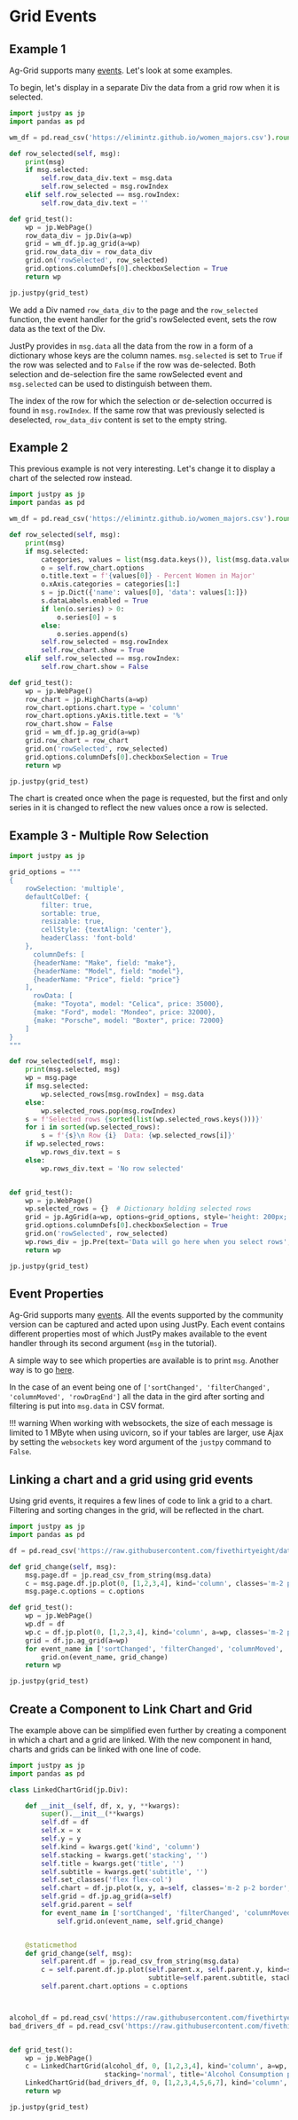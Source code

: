 # Grid Events

## Example 1

Ag-Grid supports many [events](https://www.ag-grid.com/javascript-grid-events/). Let's look at some examples.

To begin, let's display in a separate Div the data from a grid row when it is selected.

```python
import justpy as jp
import pandas as pd

wm_df = pd.read_csv('https://elimintz.github.io/women_majors.csv').round(2)

def row_selected(self, msg):
    print(msg)
    if msg.selected:
        self.row_data_div.text = msg.data
        self.row_selected = msg.rowIndex
    elif self.row_selected == msg.rowIndex:
        self.row_data_div.text = ''

def grid_test():
    wp = jp.WebPage()
    row_data_div = jp.Div(a=wp)
    grid = wm_df.jp.ag_grid(a=wp)
    grid.row_data_div = row_data_div
    grid.on('rowSelected', row_selected)
    grid.options.columnDefs[0].checkboxSelection = True
    return wp

jp.justpy(grid_test)
```

We add a Div named `row_data_div` to the page and the `row_selected` function, the event handler for the grid's rowSelected event, sets the row data as the text of the Div. 

JustPy provides in `msg.data` all the data from the row in a form of a dictionary whose keys are the column names. `msg.selected` is set to `True` if the row was selected and to `False` if the row was de-selected. Both selection and de-selection fire the same rowSelected event and `msg.selected` can be used to distinguish between them. 

The index of the row for which the selection or de-selection occurred is found in `msg.rowIndex`. If the same row that was previously selected is deselected, `row_data_div` content is set to the empty string.

## Example 2

This previous example is not very interesting. Let's change it to display a chart of the selected row instead.

```python
import justpy as jp
import pandas as pd

wm_df = pd.read_csv('https://elimintz.github.io/women_majors.csv').round(2)

def row_selected(self, msg):
    print(msg)
    if msg.selected:
        categories, values = list(msg.data.keys()), list(msg.data.values())
        o = self.row_chart.options
        o.title.text = f'{values[0]} - Percent Women in Major'
        o.xAxis.categories = categories[1:]
        s = jp.Dict({'name': values[0], 'data': values[1:]})
        s.dataLabels.enabled = True
        if len(o.series) > 0:
            o.series[0] = s
        else:
            o.series.append(s)
        self.row_selected = msg.rowIndex
        self.row_chart.show = True
    elif self.row_selected == msg.rowIndex:
        self.row_chart.show = False

def grid_test():
    wp = jp.WebPage()
    row_chart = jp.HighCharts(a=wp)
    row_chart.options.chart.type = 'column'
    row_chart.options.yAxis.title.text = '%'
    row_chart.show = False
    grid = wm_df.jp.ag_grid(a=wp)
    grid.row_chart = row_chart
    grid.on('rowSelected', row_selected)
    grid.options.columnDefs[0].checkboxSelection = True
    return wp

jp.justpy(grid_test)
```

The chart is created once when the page is requested, but the first and only series in it is changed to reflect the new values once a row is selected.

## Example 3 - Multiple Row Selection

```python
import justpy as jp

grid_options = """
{
    rowSelection: 'multiple',
    defaultColDef: {
        filter: true,
        sortable: true,
        resizable: true,
        cellStyle: {textAlign: 'center'},
        headerClass: 'font-bold'
    }, 
      columnDefs: [
      {headerName: "Make", field: "make"},
      {headerName: "Model", field: "model"},
      {headerName: "Price", field: "price"}
    ],
      rowData: [
      {make: "Toyota", model: "Celica", price: 35000},
      {make: "Ford", model: "Mondeo", price: 32000},
      {make: "Porsche", model: "Boxter", price: 72000}
    ]
}
"""

def row_selected(self, msg):
    print(msg.selected, msg)
    wp = msg.page
    if msg.selected:
        wp.selected_rows[msg.rowIndex] = msg.data
    else:
        wp.selected_rows.pop(msg.rowIndex)
    s = f'Selected rows {sorted(list(wp.selected_rows.keys()))}'
    for i in sorted(wp.selected_rows):
        s = f'{s}\n Row {i}  Data: {wp.selected_rows[i]}'
    if wp.selected_rows:
        wp.rows_div.text = s
    else:
        wp.rows_div.text = 'No row selected'


def grid_test():
    wp = jp.WebPage()
    wp.selected_rows = {}  # Dictionary holding selected rows
    grid = jp.AgGrid(a=wp, options=grid_options, style='height: 200px; width: 300px; margin: 0.25em')
    grid.options.columnDefs[0].checkboxSelection = True
    grid.on('rowSelected', row_selected)
    wp.rows_div = jp.Pre(text='Data will go here when you select rows', classes='border text-lg', a=wp)
    return wp

jp.justpy(grid_test)
```

## Event Properties
 
Ag-Grid supports many [events](https://www.ag-grid.com/javascript-grid-events/). All the events supported by the community version can be captured and acted upon using JustPy. Each event contains different properties most of which JustPy makes available to the event handler through its second argument (`msg` in the tutorial).  

A simple way to see which properties are available is to print `msg`. Another way is to go [here](https://www.ag-grid.com/javascript-grid-events/#properties-and-hierarchy).

In the case of an event being one of `['sortChanged', 'filterChanged', 'columnMoved', 'rowDragEnd']` all the data in the gird after sorting and filtering is put into `msg.data` in CSV format.

!!! warning
    When working with websockets, the size of each message is limited to 1 MByte when using uvicorn, so if your tables are larger, use Ajax by setting the `websockets` key word argument of the `justpy` command to `False`.


## Linking a chart and a grid using grid events

Using grid events, it requires a few lines of code to link a grid to a chart. Filtering and sorting changes in the grid, will be reflected in the chart.

```python
import justpy as jp
import pandas as pd

df = pd.read_csv('https://raw.githubusercontent.com/fivethirtyeight/data/master/alcohol-consumption/drinks.csv', encoding="ISO-8859-1")

def grid_change(self, msg):
    msg.page.df = jp.read_csv_from_string(msg.data)
    c = msg.page.df.jp.plot(0, [1,2,3,4], kind='column', classes='m-2 p-2 w-2/3 border', title='Alcohol Consumption per Country')
    msg.page.c.options = c.options

def grid_test():
    wp = jp.WebPage()
    wp.df = df
    wp.c = df.jp.plot(0, [1,2,3,4], kind='column', a=wp, classes='m-2 p-2 border', title='Alcohol Consumption per Country')
    grid = df.jp.ag_grid(a=wp)
    for event_name in ['sortChanged', 'filterChanged', 'columnMoved', 'rowDragEnd']:
        grid.on(event_name, grid_change)
    return wp

jp.justpy(grid_test)
```  

## Create a Component to Link Chart and Grid

The example above can be simplified even further by creating a component in which a chart and a grid are linked. With the new component in hand, charts and grids can be linked with one line of code.


```python
import justpy as jp
import pandas as pd

class LinkedChartGrid(jp.Div):

    def __init__(self, df, x, y, **kwargs):
        super().__init__(**kwargs)
        self.df = df
        self.x = x
        self.y = y
        self.kind = kwargs.get('kind', 'column')
        self.stacking = kwargs.get('stacking', '')
        self.title = kwargs.get('title', '')
        self.subtitle = kwargs.get('subtitle', '')
        self.set_classes('flex flex-col')
        self.chart = df.jp.plot(x, y, a=self, classes='m-2 p-2 border', kind=self.kind, stacking=self.stacking, title=self.title, subtitle=self.subtitle)
        self.grid = df.jp.ag_grid(a=self)
        self.grid.parent = self
        for event_name in ['sortChanged', 'filterChanged', 'columnMoved', 'rowDragEnd']:
            self.grid.on(event_name, self.grid_change)


    @staticmethod
    def grid_change(self, msg):
        self.parent.df = jp.read_csv_from_string(msg.data)
        c = self.parent.df.jp.plot(self.parent.x, self.parent.y, kind=self.parent.kind, title=self.parent.title,
                                   subtitle=self.parent.subtitle, stacking=self.parent.stacking)
        self.parent.chart.options = c.options



alcohol_df = pd.read_csv('https://raw.githubusercontent.com/fivethirtyeight/data/master/alcohol-consumption/drinks.csv', encoding="ISO-8859-1")
bad_drivers_df = pd.read_csv('https://raw.githubusercontent.com/fivethirtyeight/data/master/bad-drivers/bad-drivers.csv', encoding="ISO-8859-1")


def grid_test():
    wp = jp.WebPage()
    c = LinkedChartGrid(alcohol_df, 0, [1,2,3,4], kind='column', a=wp, classes='m-4 p-2 border',
                        stacking='normal', title='Alcohol Consumption per Country', subtitle='538 data')
    LinkedChartGrid(bad_drivers_df, 0, [1,2,3,4,5,6,7], kind='column', a=wp, classes='m-4 p-2 border-4', title='Bad Drivers per US State', subtitle='538 data')
    return wp

jp.justpy(grid_test)
```